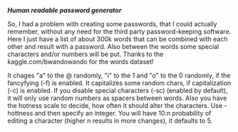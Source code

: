 ***Human readable password generator***

So, I had a problem with creating some passwords, that I could actually remember, without any need for the third party password-keeping software. Here I just have a list of about 300k words that can be combined with each other and result with a password. Also between the words some special characters and/or numbers will be put. Thanks to the kaggle.com/bwandowando for the words dataset!

It chages "a" to the @ randomly, "i" to the 1 and "o" to the 0 randomly, if the fancyfying (-f) is enabled. 
It capitalizes some random chars, if capitalization (-c) is enabled.
If you disable special characters (-sc) (enabled by default), it will only use random numbers as spacers between words.
Also you have the hotness scale to decide, how often it should alter the characters. Use -hottness and then specify an integer. You will have 10:n probability of editing a character (higher n results in more changes), it defaults to 5.